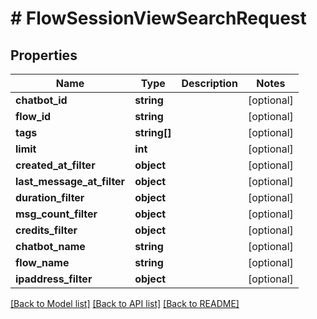 # # FlowSessionViewSearchRequest

## Properties

Name | Type | Description | Notes
------------ | ------------- | ------------- | -------------
**chatbot_id** | **string** |  | [optional]
**flow_id** | **string** |  | [optional]
**tags** | **string[]** |  | [optional]
**limit** | **int** |  | [optional]
**created_at_filter** | **object** |  | [optional]
**last_message_at_filter** | **object** |  | [optional]
**duration_filter** | **object** |  | [optional]
**msg_count_filter** | **object** |  | [optional]
**credits_filter** | **object** |  | [optional]
**chatbot_name** | **string** |  | [optional]
**flow_name** | **string** |  | [optional]
**ipaddress_filter** | **object** |  | [optional]

[[Back to Model list]](../../README.md#models) [[Back to API list]](../../README.md#endpoints) [[Back to README]](../../README.md)
